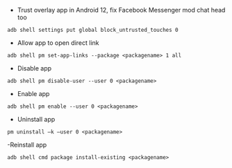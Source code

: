 - Trust overlay app in Android 12, fix Facebook Messenger mod chat head too

```
adb shell settings put global block_untrusted_touches 0
```

- Allow app to open direct link

```
adb shell pm set-app-links --package <packagename> 1 all
```

- Disable app

```
adb shell pm disable-user --user 0 <packagename>
```

- Enable app

```
adb shell pm enable --user 0 <packagename>
```

- Uninstall app

```
pm uninstall –k –user 0 <packagename>
```

-Reinstall app

```
adb shell cmd package install-existing <packagename>
```
